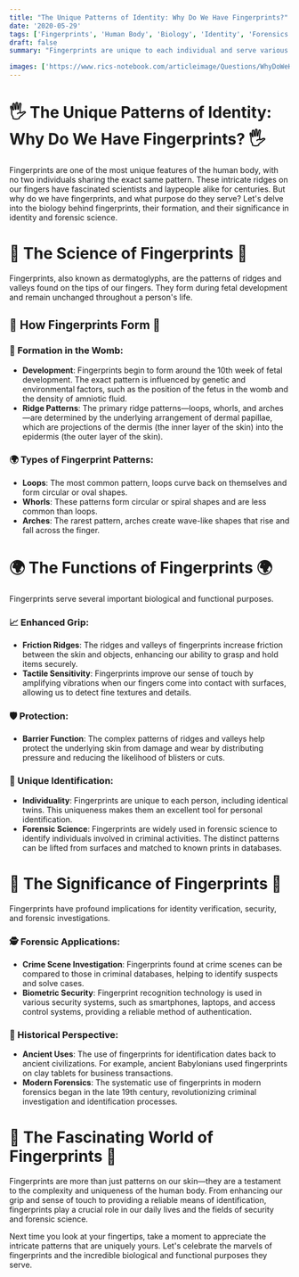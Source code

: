 ```yaml
---
title: "The Unique Patterns of Identity: Why Do We Have Fingerprints?"
date: '2020-05-29'
tags: ['Fingerprints', 'Human Body', 'Biology', 'Identity', 'Forensics','Questions']
draft: false
summary: "Fingerprints are unique to each individual and serve various important functions. In this blog post, we explore the biological purpose of fingerprints, their formation, and their significance in human identity and forensic science."

images: ['https://www.rics-notebook.com/articleimage/Questions/WhyDoWeHaveFingerPrints.png']
---
```


# 🖐️ The Unique Patterns of Identity: Why Do We Have Fingerprints? 🖐️

Fingerprints are one of the most unique features of the human body, with no two individuals sharing the exact same pattern. These intricate ridges on our fingers have fascinated scientists and laypeople alike for centuries. But why do we have fingerprints, and what purpose do they serve? Let's delve into the biology behind fingerprints, their formation, and their significance in identity and forensic science.

# 🔬 The Science of Fingerprints 🔬

Fingerprints, also known as dermatoglyphs, are the patterns of ridges and valleys found on the tips of our fingers. They form during fetal development and remain unchanged throughout a person's life.

## 🧠 How Fingerprints Form 🧠

### 🧬 Formation in the Womb:
- **Development**: Fingerprints begin to form around the 10th week of fetal development. The exact pattern is influenced by genetic and environmental factors, such as the position of the fetus in the womb and the density of amniotic fluid.
- **Ridge Patterns**: The primary ridge patterns—loops, whorls, and arches—are determined by the underlying arrangement of dermal papillae, which are projections of the dermis (the inner layer of the skin) into the epidermis (the outer layer of the skin).

### 🌍 Types of Fingerprint Patterns:
- **Loops**: The most common pattern, loops curve back on themselves and form circular or oval shapes.
- **Whorls**: These patterns form circular or spiral shapes and are less common than loops.
- **Arches**: The rarest pattern, arches create wave-like shapes that rise and fall across the finger.

# 🌍 The Functions of Fingerprints 🌍

Fingerprints serve several important biological and functional purposes.

### 📈 Enhanced Grip:
- **Friction Ridges**: The ridges and valleys of fingerprints increase friction between the skin and objects, enhancing our ability to grasp and hold items securely.
- **Tactile Sensitivity**: Fingerprints improve our sense of touch by amplifying vibrations when our fingers come into contact with surfaces, allowing us to detect fine textures and details.

### 🛡️ Protection:
- **Barrier Function**: The complex patterns of ridges and valleys help protect the underlying skin from damage and wear by distributing pressure and reducing the likelihood of blisters or cuts.

### 🧬 Unique Identification:
- **Individuality**: Fingerprints are unique to each person, including identical twins. This uniqueness makes them an excellent tool for personal identification.
- **Forensic Science**: Fingerprints are widely used in forensic science to identify individuals involved in criminal activities. The distinct patterns can be lifted from surfaces and matched to known prints in databases.

# 🌟 The Significance of Fingerprints 🌟

Fingerprints have profound implications for identity verification, security, and forensic investigations.

### 🕵️ Forensic Applications:
- **Crime Scene Investigation**: Fingerprints found at crime scenes can be compared to those in criminal databases, helping to identify suspects and solve cases.
- **Biometric Security**: Fingerprint recognition technology is used in various security systems, such as smartphones, laptops, and access control systems, providing a reliable method of authentication.

### 📜 Historical Perspective:
- **Ancient Uses**: The use of fingerprints for identification dates back to ancient civilizations. For example, ancient Babylonians used fingerprints on clay tablets for business transactions.
- **Modern Forensics**: The systematic use of fingerprints in modern forensics began in the late 19th century, revolutionizing criminal investigation and identification processes.

# 🌟 The Fascinating World of Fingerprints 🌟

Fingerprints are more than just patterns on our skin—they are a testament to the complexity and uniqueness of the human body. From enhancing our grip and sense of touch to providing a reliable means of identification, fingerprints play a crucial role in our daily lives and the fields of security and forensic science.

Next time you look at your fingertips, take a moment to appreciate the intricate patterns that are uniquely yours. Let's celebrate the marvels of fingerprints and the incredible biological and functional purposes they serve.
